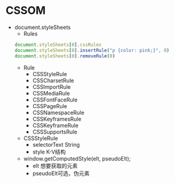 # CSSOM

- document.styleSheets
	- Rules
	```javascript
	document.styleSheets[0].cssRules
	document.styleSheets[0].insertRule("p {color: pink;}", 0)
	document.styleSheets[0].removeRule(0)
	```
	- Rule
		- CSSStyleRule
		- CSSCharsetRule
		- CSSImportRule
		- CSSMediaRule
		- CSSFontFaceRule
		- CSSPageRule
		- CSSNamespaceRule
		- CSSKeyframesRule
		- CSSKeyframeRule
		- CSSSupportsRule
	- CSSStyleRule
		- selectorText String
		- style K-V结构
	- window.getComputedStyle(elt, pseudoElt);
		- elt 想要获取的元素
		- pseudoElt可选，伪元素